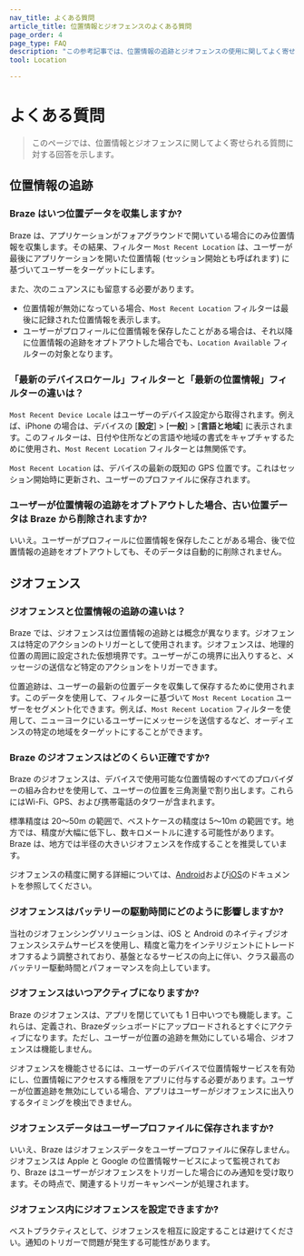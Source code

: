 ```yaml
---
nav_title: よくある質問
article_title: 位置情報とジオフェンスのよくある質問
page_order: 4
page_type: FAQ
description: "この参考記事では、位置情報の追跡とジオフェンスの使用に関してよく寄せられる質問について説明します。"
tool: Location

---
```


# よくある質問

> このページでは、位置情報とジオフェンスに関してよく寄せられる質問に対する回答を示します。

## 位置情報の追跡

### Braze はいつ位置データを収集しますか?

Braze は、アプリケーションがフォアグラウンドで開いている場合にのみ位置情報を収集します。その結果、フィルター `Most Recent Location` は、ユーザーが最後にアプリケーションを開いた位置情報 (セッション開始とも呼ばれます) に基づいてユーザーをターゲットにします。

また、次のニュアンスにも留意する必要があります。

- 位置情報が無効になっている場合、`Most Recent Location` フィルターは最後に記録された位置情報を表示します。
- ユーザーがプロフィールに位置情報を保存したことがある場合は、それ以降に位置情報の追跡をオプトアウトした場合でも、`Location Available` フィルターの対象となります。

### 「最新のデバイスロケール」フィルターと「最新の位置情報」フィルターの違いは？

`Most Recent Device Locale` はユーザーのデバイス設定から取得されます。例えば、iPhone の場合は、デバイスの \[**設定**] > \[**一般**] > \[**言語と地域**] に表示されます。このフィルターは、日付や住所などの言語や地域の書式をキャプチャするために使用され、`Most Recent Location` フィルターとは無関係です。

`Most Recent Location` は、デバイスの最新の既知の GPS 位置です。これはセッション開始時に更新され、ユーザーのプロファイルに保存されます。

### ユーザーが位置情報の追跡をオプトアウトした場合、古い位置データは Braze から削除されますか? 

いいえ。ユーザーがプロフィールに位置情報を保存したことがある場合、後で位置情報の追跡をオプトアウトしても、そのデータは自動的に削除されません。

## ジオフェンス

### ジオフェンスと位置情報の追跡の違いは？

Braze では、ジオフェンスは位置情報の追跡とは概念が異なります。ジオフェンスは特定のアクションのトリガーとして使用されます。ジオフェンスは、地理的位置の周囲に設定された仮想境界です。ユーザーがこの境界に出入りすると、メッセージの送信など特定のアクションをトリガーできます。

位置追跡は、ユーザーの最新の位置データを収集して保存するために使用されます。このデータを使用して、フィルターに基づいて `Most Recent Location` ユーザーをセグメント化できます。例えば、`Most Recent Location` フィルターを使用して、ニューヨークにいるユーザーにメッセージを送信するなど、オーディエンスの特定の地域をターゲットにすることができます。

### Braze のジオフェンスはどのくらい正確ですか?

Braze のジオフェンスは、デバイスで使用可能な位置情報のすべてのプロバイダーの組み合わせを使用して、ユーザーの位置を三角測量で割り出します。これらにはWi-Fi、GPS、および携帯電話のタワーが含まれます。

標準精度は 20～50m の範囲で、ベストケースの精度は 5～10m の範囲です。地方では、精度が大幅に低下し、数キロメートルに達する可能性があります。Braze は、地方では半径の大きいジオフェンスを作成することを推奨しています。

ジオフェンスの精度に関する詳細については、[Android](https://developer.android.com/develop/sensors-and-location/location/geofencing)および[iOS](https://developer.apple.com/library/archive/documentation/UserExperience/Conceptual/LocationAwarenessPG/RegionMonitoring/RegionMonitoring.html#//apple_ref/doc/uid/TP40009497-CH9-SW1)のドキュメントを参照してください。

### ジオフェンスはバッテリーの駆動時間にどのように影響しますか? 

当社のジオフェンシングソリューションは、iOS と Android のネイティブジオフェンスシステムサービスを使用し、精度と電力をインテリジェントにトレードオフするよう調整されており、基盤となるサービスの向上に伴い、クラス最高のバッテリー駆動時間とパフォーマンスを向上しています。

### ジオフェンスはいつアクティブになりますか?

Braze のジオフェンスは、アプリを閉じていても 1 日中いつでも機能します。これらは、定義され、Brazeダッシュボードにアップロードされるとすぐにアクティブになります。ただし、ユーザーが位置の追跡を無効にしている場合、ジオフェンスは機能しません。

ジオフェンスを機能させるには、ユーザーのデバイスで位置情報サービスを有効にし、位置情報にアクセスする権限をアプリに付与する必要があります。ユーザーが位置追跡を無効にしている場合、アプリはユーザーがジオフェンスに出入りするタイミングを検出できません。

### ジオフェンスデータはユーザープロファイルに保存されますか? 

いいえ、Braze はジオフェンスデータをユーザープロファイルに保存しません。ジオフェンスは Apple と Google の位置情報サービスによって監視されており、Braze はユーザーがジオフェンスをトリガーした場合にのみ通知を受け取ります。その時点で、関連するトリガーキャンペーンが処理されます。

### ジオフェンス内にジオフェンスを設定できますか?

ベストプラクティスとして、ジオフェンスを相互に設定することは避けてください。通知のトリガーで問題が発生する可能性があります。

[3]: https://developers.google.com/android/reference/com/google/android/gms/location/package-summary
[4]: https://developer.apple.com/library/content/documentation/UserExperience/Conceptual/LocationAwarenessPG/RegionMonitoring/RegionMonitoring.html

